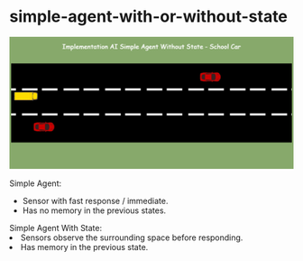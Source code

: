# simple-agent-with-or-without-state
<img src="/images/school-car.png">

Simple Agent:
<ul>
<li>Sensor with fast response / immediate.</li>
<li>Has no memory in the previous states.</li>
</ul>
Simple Agent With State:
<li>Sensors observe the surrounding space before responding.</li>
<li>Has memory in the previous state.</li>